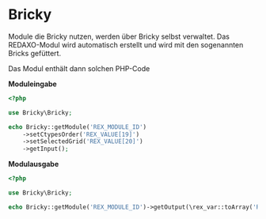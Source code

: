 # Bricky

Module die Bricky nutzen, werden über Bricky selbst verwaltet.
Das REDAXO-Modul wird automatisch erstellt und wird mit den sogenannten Bricks gefüttert.

Das Modul enthält dann solchen PHP-Code 

**Moduleingabe**
```php
<?php

use Bricky\Bricky;

echo Bricky::getModule('REX_MODULE_ID')
    ->setCtypesOrder('REX_VALUE[19]')
    ->setSelectedGrid('REX_VALUE[20]')
    ->getInput();

```

**Modulausgabe**
```php
<?php

use Bricky\Bricky;

echo Bricky::getModule('REX_MODULE_ID')->getOutput(\rex_var::toArray('REX_VALUE[1]'));

```
